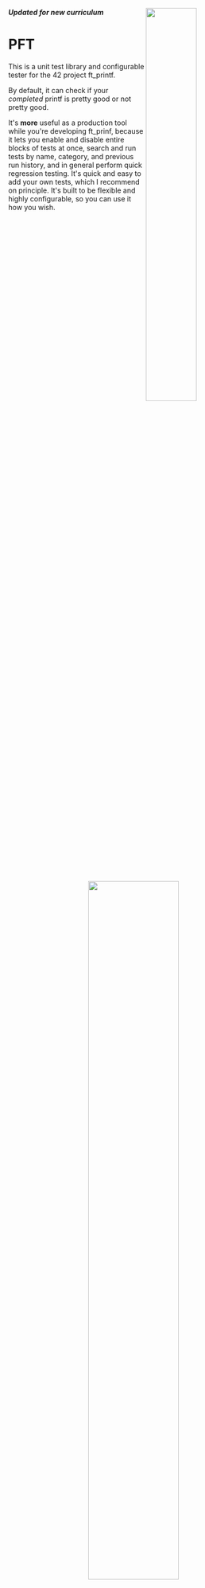 ***Updated for new curriculum***
<img align="right"  src="https://i.imgur.com/tpVSrBr.png" width="45%" />  

# PFT

This is a unit test library and configurable tester for the 42 project ft\_printf.  

By default, it can check if your *completed* printf is pretty good or not pretty good.   

It's **more** useful as a production tool while you're developing ft\_prinf, because it lets you enable and disable entire blocks of tests at once, search and run tests by name, category, and previous run history, and in general perform quick regression testing. It's quick and easy to add your own tests, which I recommend on principle. It's built to be flexible and highly configurable, so you can use it how you wish.   

<p align="center">
  <img src="https://i.imgur.com/oFAc9EQ.png" width="60%" />
</p>

## Requirements

You have to have a Makefile in your project directory that will compile libftprintf.a as the default make option, and your libftprintf.a has to have ft\_printf inside.

Other than this, it should be completely general to all ft\_printf projects.  

### System Requirements (for computers outside the lab)
Requires PHP. All 42 lab computers should have PHP installed. See also [Compatibility with Other Systems](https://github.com/gavinfielder/pft/wiki/Compatibility-with-Other-Systems).

# Installation

In the root of your repo, run this command:

```
git clone https://github.com/gavinfielder/pft.git pft && echo "pft/" >> .gitignore
```
For most users, that is all that is required.  

### If your libft.a is separate from libftprintf.a   
If you include all required .o files (including your libft) in libftprintf.a, this is not necessary. If you do NOT, and require your libft separate, you must set `USE_SEPARATE_LIBFT=1` in options-config.ini, and make sure the path is correct. See options-config.ini, and it should be self-explanatory.  

For non-standard installation options, see [Installation](https://github.com/gavinfielder/pft/wiki/Installation).

# Usage
 - `./test s` runs all the tests that start with a string, in this case 's'. As you might guess, the `%s` tests start with 's'. Tests for the other specifiers (`%d`, `%f`, etc.) can be selected the same way.
 - `./test 42` runs test #42
 - `./test 42 84` runs all the enabled tests from #42 to #84
 - `./test` runs all the enabled tests
 - `./test help` shows examples and other help information.

You can also run specific types of tests by using [Wildcard Search](https://github.com/gavinfielder/pft/wiki/Wildcard-Search). See also [Test Naming Conventions](https://github.com/gavinfielder/pft/wiki/Test-Naming-Conventions).


<p align="center">
  <img src="https://i.imgur.com/uk5L1Hy.png" width="55%" />
</p>

When you fail a test, the file `results.txt` will show the results of the test including the first line of code for the test (most of them are one line anyway), the return values, what printf printed, and what ft\_printf printed.

<p align="center">
  <img src="https://i.imgur.com/6MtOZJR.png" width="65%" />
</p>


## Enabling and Disabling tests

I have provided scripts that make it easy to enable and disable tests. These scripts accept the same queries as the `./test` executable.  

 - `./disable-test s` Disables all tests that start with 's'
 - `./enable-test nocrash` Enables all tests that start with 'nocrash'
 - `./disable-test 42 84` Disables all tests from #42 to #84
 - `./disable-test && ./enable-test s` Disables all tests except tests that start with 's'.

You **can** call `./enable-test` (with no arguments) to enable all tests, but keep in mind that some tests are disabled by default because if you have not implemented certain bonuses, your ft\_printf will segfault.  

## Using PFT with LLDB or other debuggers

[Debugger compatibility mode](https://github.com/gavinfielder/pft/wiki/Debugger-Compatibility-Mode) ( `-d` ) is automatically turned on for single tests:   

`lldb ./test 42`   

# Known Issues

The 2020 update added `*` tests to the required features. Tests were added from https://github.com/cclaude42/PFT_2019, but these tests don't include enough combinations with other flags--looking for current 42 students to add such tests.  
  
Fork mode (`-x`) used in conjunction with `IGNORE_RETURN_VALUE=0` is currently not properly reporting expected return value in results.txt for many tests ([issue #11](https://github.com/gavinfielder/pft/issues/11)). This bug does not affect the pass/fail result of a test. Running in non-fork mode (`-X`) will show the correct return values. The default configuration has been set to `IGNORE_RETURN_VALUE=1`. If this issue might affect you, a warning will be printed in results.txt.

# How it works, in Brief

The Makefile creates two versions of each unit test function, one that uses ft\_printf, and one that uses printf. For each test, it redirects stdout to a file, calls the function. Once each version returns, it opens both files and reads each one byte by byte until *both* reach EOF. If any single byte differs, the test fails.  

# What's NOT Covered
Feel free to contribute tests for these:

 - Size modifiers `t`, `z`, `j`, and `q`.
 - `%n`
 - `'` (thousands separator flag)
 - `$` for dynamic precision. (`$` for argument selection is covered under `argnum_`)
### What's not covered very well
 - `*` (There are some tests, but not many combinations with other flags)
 - `%g`, `%e`, `%a` (some tests exist in the `moul` block, but they are not rigorously tested with flag combinations like the other tests)

# Other Documentation

The full documentation is available in the [Wiki](https://github.com/gavinfielder/pft/wiki). Here are some quick links:

 - [Installation](https://github.com/gavinfielder/pft/wiki/Installation)
 - [Usage](https://github.com/gavinfielder/pft/wiki/Usage)
   - [Wildcard Search](https://github.com/gavinfielder/pft/wiki/Wildcard-Search)
   - [Test Naming Conventions](https://github.com/gavinfielder/pft/wiki/Test-Naming-Conventions)
 - [What's Not Covered](https://github.com/gavinfielder/pft/wiki/What's-Not-Covered)
 - Workflow with PFT
   - [Enabling and Disabling Tests](https://github.com/gavinfielder/pft/wiki/Enabling-and-Disabling-Tests)
   - [Adding Tests](https://github.com/gavinfielder/pft/wiki/Adding-Tests)
 - Options and Configuration
   - [Run Options](https://github.com/gavinfielder/pft/wiki/Run-Options)
   - [Configuration Options](https://github.com/gavinfielder/pft/wiki/Configuration-Options)
   - [Configuration Guide](https://github.com/gavinfielder/pft/wiki/Configuration-Guide)
 - Additional Features
   - [Debugger Compatibility Mode](https://github.com/gavinfielder/pft/wiki/Debugger-Compatibility-Mode)
   - [Test History Logging](https://github.com/gavinfielder/pft/wiki/Test-History-Logging)
   - [Leaks Test (BETA)](https://github.com/gavinfielder/pft/wiki/Leaks-Test-(BETA))
 - [Troubleshooting](https://github.com/gavinfielder/pft/wiki/Troubleshooting)
 - [Compatibility With Other Systems](https://github.com/gavinfielder/pft/wiki/Compatibility-with-Other-Systems)
 - [Contributing to this repo (and possible future features)](https://github.com/gavinfielder/pft/wiki/Contributing-(and-possible-future-features))
 
## Todo List for the Unit Test Library
I occasionally get suggestions for the unit test library. I keep this list to keep track of what I want to do the next time I modify unit\_tests.c  
[Todo List for the Unit Test Library](https://github.com/gavinfielder/pft/issues/2)

# Usage Statistics

By default, PFT collects some usage statistics on every `make`. The full list of data collected is:
 - A SHA-1 hash of your `whoami` username.
 - Whether you're on the Fremont, Paris, or Moscow campus, or your `hostname` if none of those.
 - Whether it is a first install or a re-make.
 - The name of your configuration (`CONFIG_NAME` in options-config.ini)  

You can disable this behavior in options-config.ini, and/or see exactly what the script does in src/usage\_statistics.php. My reason in doing this is to have real usage data to show recruiters and hiring managers. If you're a 42 student and want to know more or see the collected data, feel free to message me on slack.

# Credits

The test method itself was adapted from outdated moulinette test files a buddy gave me, from which the author was ly@42.fr. The vast majority of code was written by me. The tests prefixed moul\_ were adapted from the moulinette test files, the tests with \_ftfc\_ were adapted from 42FileChecker. The vast majority of tests were written by me; some tests were contributed by [phtruong](https://github.com/nkone), [akharrou](https://github.com/akharrou), and [robbie](https://github.com/rpeepz). Big thanks to [cclaude](https://github.com/cclaude42) for doing the first update for the new curriculum.


Also thanks to:
- [rwright](https://github.com/wright08)
- [osfally](https://github.com/shaparder)
- [dfonarev](https://github.com/ruv1nce)  
for various suggestions and feature motivations.
